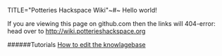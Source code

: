 TITLE="Potteries Hackspace Wiki"~#~
Hello world!

If you are viewing this page on github.com then the links will 404-error: head over to <http://wiki.potterieshackspace.org>

######Tutorials
[How to edit the knowlagebase](pages/tutorials/editing_knowlegebase.html)
